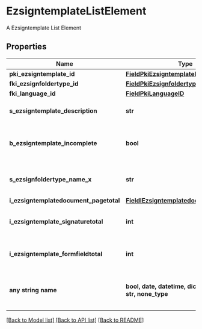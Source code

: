 # EzsigntemplateListElement

A Ezsigntemplate List Element

## Properties
Name | Type | Description | Notes
------------ | ------------- | ------------- | -------------
**pki_ezsigntemplate_id** | [**FieldPkiEzsigntemplateID**](FieldPkiEzsigntemplateID.md) |  | 
**fki_ezsignfoldertype_id** | [**FieldPkiEzsignfoldertypeID**](FieldPkiEzsignfoldertypeID.md) |  | 
**fki_language_id** | [**FieldPkiLanguageID**](FieldPkiLanguageID.md) |  | 
**s_ezsigntemplate_description** | **str** | The description of the Ezsigntemplate | 
**b_ezsigntemplate_incomplete** | **bool** | Indicate the Ezsigntemplate is incomplete and cannot be used | 
**s_ezsignfoldertype_name_x** | **str** | The name of the Ezsignfoldertype in the language of the requester | 
**i_ezsigntemplatedocument_pagetotal** | [**FieldIEzsigntemplatedocumentPagetotal**](FieldIEzsigntemplatedocumentPagetotal.md) |  | [optional] 
**i_ezsigntemplate_signaturetotal** | **int** | The number of total signatures in the Ezsigntemplate. | [optional] 
**i_ezsigntemplate_formfieldtotal** | **int** | The number of total form fields in the Ezsigntemplate. | [optional] 
**any string name** | **bool, date, datetime, dict, float, int, list, str, none_type** | any string name can be used but the value must be the correct type | [optional]

[[Back to Model list]](../README.md#documentation-for-models) [[Back to API list]](../README.md#documentation-for-api-endpoints) [[Back to README]](../README.md)


